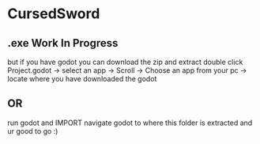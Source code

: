 # CursedSword

## .exe Work In Progress 

but if you have godot you can download the zip and extract
double click Project.godot -> select an app -> Scroll -> Choose an app from your pc -> locate where you have downloaded the godot
## OR
run godot and IMPORT
navigate godot to where this folder is extracted and ur good to go :)
